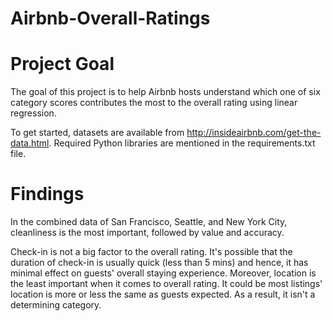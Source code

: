 # Airbnb-Overall-Ratings


# Project Goal
The goal of this project is to help Airbnb hosts understand which one of six category scores contributes the most to the overall rating using linear regression. 

To get started, datasets are available from http://insideairbnb.com/get-the-data.html. Required Python libraries are mentioned in the requirements.txt file.

# Findings
In the combined data of San Francisco, Seattle, and New York City, cleanliness is the most important, followed by value and accuracy.

Check-in is not a big factor to the overall rating. It's possible that the duration of check-in is usually quick (less than 5 mins) and hence, it has minimal effect on guests' overall staying experience. Moreover, location is the least important when it comes to overall rating. It could be most listings' location is more or less the same as guests expected. As a result, it isn't a determining category.
